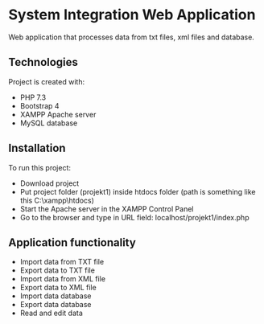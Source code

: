 # System Integration Web Application
Web application that processes data from txt files, xml files and database.
	
## Technologies
Project is created with:
* PHP 7.3
* Bootstrap 4
* XAMPP Apache server
* MySQL database
	
## Installation
To run this project:

* Download project
* Put project folder (projekt1) inside htdocs folder (path is something like this C:\xampp\htdocs)
* Start the Apache server in the XAMPP Control Panel
* Go to the browser and type in URL field: localhost/projekt1/index.php

## Application functionality
* Import data from TXT file
* Export data to TXT file
* Import data from XML file
* Export data to XML file
* Import data database
* Export data database
* Read and edit data
